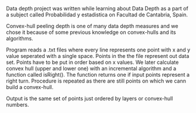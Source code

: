 Data depth project was written while learning about Data Depth as a part of a subject called
Probabilidad y estadistica on Facultad de Cantabria, Spain.

Convex-hull peeling depth is one of many data depth measures and we chose it because of some
previous knowledge on convex-hulls and its algorithms.

Program reads a .txt files where every line represents one point with x and y value seperated with a single space.
Points in the the file represent out data set. Points have to be put in order based on x values. 
We later calculate convex hull (upper and lower one) with an incremental algorithm and a function
called isRight(). The function returns one if input points represent a right turn. 
Procedure is repeated as there are still points on which we cann build a convex-hull. 

Output is the same set of points just ordered by layers or convex-hull numbers.